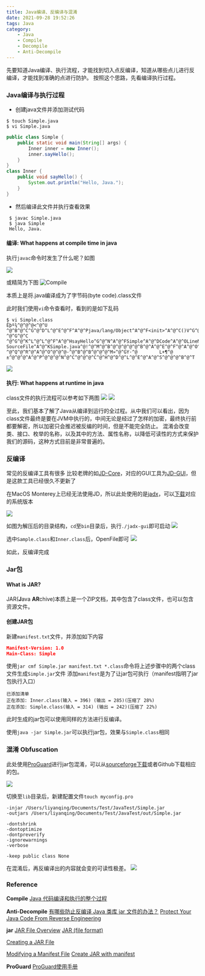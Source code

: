 ```yaml
---
title: Java编译、反编译与混淆
date: 2021-09-28 19:52:26
tags: Java
category: 
    - Java
    - Compile
    - Decompile
    - Anti-Decompile
---
```


先要知道Java编译、执行流程，才能找到切入点反编译，知道从哪些点儿进行反编译，才能找到准确的点进行防护。
按照这个思路，先看编译执行过程。

### Java编译与执行过程
* 创建java文件并添加测试代码

```Shell
$ touch Simple.java
$ vi Simple.java 
```

```Java 
public class Simple {
    public static void main(String[] args) {
        Inner inner = new Inner();
        inner.sayHello();
    }
}
class Inner {
    public void sayHello() {
        System.out.println("Hello, Java.");
    }
}
```

* 然后编译此文件并执行查看效果

```Shell
 $ javac Simple.java
 $ java Simple
 Hello, Java.
```


#### 编译: What happens at compile time in java
执行`javac`命令时发生了什么呢？如图

![](https://i.loli.net/2021/09/28/NlQaT6DrqHzLAm4.jpg)

或精简为下图
![Compile](https://i.loli.net/2021/09/28/4PcJsnkepvZWKUS.png)

本质上是将.java编译成为了字节码(byte code).class文件

此时我们使用`vi`命令查看时，看到的是如下乱码

```Shell
$ vi Simple.class
Êþº¾^@^@^@<^@^U
^@^B^@^C^G^@^D^L^@^E^@^F^A^@^Pjava/lang/Object^A^@^F<init>^A^@^C()V^G^@^H^A^@^EInner
^@^G^@^C
^@^G^@^K^L^@^L^@^F^A^@^HsayHello^G^@^N^A^@^FSimple^A^@^DCode^A^@^OLineNumberTable^A^@^Dmain^A^@^V([Ljava/lang/String;)V^A^@
SourceFile^A^@^KSimple.java^@!^@^M^@^B^@^@^@^@^@^B^@^A^@^E^@^F^@^A^@^O^@^@^@^]^@^A^@^A^@^@^@^E*·^@^A±^@^@^@^A^@^P^@^@^@^F^@^A^@^@^@^A^@ ^@^Q^@^R^@^A^@^O^@^@^@-^@^B^@^B^@^@^@^M»^@^GY·^@        L+¶^@
±^@^@^@^A^@^P^@^@^@^N^@^C^@^@^@^C^@^H^@^D^@^L^@^E^@^A^@^S^@^@^@^B^@^T
```
![](https://i.loli.net/2021/09/28/aibILGWAuyCMn4j.jpg)

#### 执行: What happens at runtime in java
class文件的执行流程可以参考如下两图
![](https://i.loli.net/2021/09/28/nIKo2vVh1QclNTW.jpg)
![](https://i.loli.net/2021/09/28/JVaZ3e2NfUbAQGE.png)

至此，我们基本了解了Java从编译到运行的全过程。从中我们可以看出，因为class文件最终是要在JVM中执行的，中间无论是经过了怎样的加密，最终执行前都要解密，所以加密只会推迟被反编的时间，但是不能完全防止。
混淆会改变类、接口、枚举的名称，以及其中的方法、属性名称，以降低可读性的方式来保护我们的源码，这种方式目前是非常普遍的。

### 反编译
常见的反编译工具有很多
比较老牌的如[JD-Core](https://github.com/java-decompiler/jd-core)，对应的GUI工具为[JD-GUI](https://github.com/java-decompiler/jd-gui)，但是这款工具已经很久不更新了

在MacOS Monterey上已经无法使用JD，所以此处使用的是[jadx](https://github.com/skylot/jadx)，可以[下载](https://github.com/skylot/jadx/releases/tag/v1.2.0)对应的系统版本

![](https://i.loli.net/2021/09/28/ATkiwnKLxSqFbWI.jpg)

如图为解压后的目录结构，`cd`至`bin`目录后，执行`./jadx-gui`即可启动
![](https://i.loli.net/2021/09/28/PcC8oaiOtU5XkK2.jpg)

选中`Sample.class`和`Inner.class`后，OpenFile即可
![](https://i.loli.net/2021/09/29/VjSP5zFbWoMhEOY.jpg)

如此，反编译完成

### Jar包
#### What is JAR?
JAR(**J**ava **AR**chive)本质上是一个ZIP文档，其中包含了class文件，也可以包含资源文件。

#### 创建JAR包
新建`manifest.txt`文件，并添加如下内容

```JSON
Manifest-Version: 1.0
Main-Class: Simple
```

使用`jar cmf Simple.jar manifest.txt *.class`命令将上述步骤中的两个class文件生成`Simple.jar`文件
添加`manifest`是为了让jar包可执行（manifest指明了jar包执行入口）

```Shell
已添加清单
正在添加: Inner.class(输入 = 396) (输出 = 285)(压缩了 28%)
正在添加: Simple.class(输入 = 314) (输出 = 242)(压缩了 22%)
```
此时生成的jar包可以使用同样的方法进行反编译。

使用`java -jar Simple.jar`可以执行jar包，效果与`Simple.class`相同

### 混淆 Obfuscation
此处使用[ProGuard](https://github.com/Guardsquare/proguard#-quick-start)进行jar包混淆，可以从[sourceforge下载](https://sourceforge.net/projects/proguard/)或者Github下载相应的包。

![](https://i.loli.net/2021/09/29/h94WVcByqdETJFS.jpg)

切换至`lib`目录后，新建配置文件`touch myconfig.pro`

```
-injar /Users/liyanqing/Documents/Test/JavaTest/Simple.jar
-outjars /Users/liyanqing/Documents/Test/JavaTest/out/Simple.jar

-dontshrink
-dontoptimize
-dontpreverify
-ignorewarnings 
-verbose

-keep public class None
```

在混淆后，再反编译出的内容就会变的可读性极差。
![](https://i.loli.net/2021/09/29/7HOyo6qgVxZGnM4.jpg)



### Reference

**Compile**
[Java 代码编译和执行的整个过程](https://wiki.jikexueyuan.com/project/java-vm/java-debug.html)

**Anti-Decompile**
[有哪些防止反编译 Java 类库 jar 文件的办法？](https://www.zhihu.com/question/19766494)
[Protect Your Java Code From Reverse Engineering](https://dzone.com/articles/protect-your-java-code-from-re)

**jar**
[JAR File Overview](https://docs.oracle.com/javase/8/docs/technotes/guides/jar/jarGuide.html)
[JAR (file format)](https://en.wikipedia.org/wiki/JAR_(file_format))

[Creating a JAR File](https://docs.oracle.com/javase/tutorial/deployment/jar/build.html)

[Modifying a Manifest File](https://docs.oracle.com/javase/tutorial/deployment/jar/modman.html)
[Create JAR with manifest](https://stackoverflow.com/questions/10125639/how-to-create-a-jar-file-using-the-terminal)

**ProGuard**
[ProGuard使用手册](https://www.guardsquare.com/manual/configuration/examples)